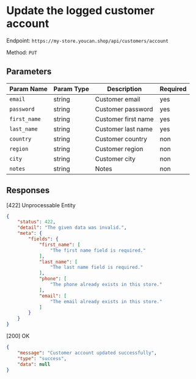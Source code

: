 # Update the logged customer account

Endpoint: `https://my-store.youcan.shop/api/customers/account`

Method: `PUT`

## Parameters

| Param Name | Param Type | Description | Required |
| --- | --- | --- | --- |
| `email` | string | Customer email | yes |
| `password` | string | Customer password | yes |
| `first_name` | string | Customer first name | yes |
| `last_name` | string | Customer last name | yes |
| `country` | string | Customer country | non |
| `region` | string | Customer region | non |
| `city` | string | Customer city | non |
| `notes` | string | Notes | non |

## Responses

[422] Unprocessable Entity

```json
{
    "status": 422,
    "detail": "The given data was invalid.",
    "meta": {
        "fields": {
            "first_name": [
                "The first name field is required."
            ],
            "last_name": [
                "The last name field is required."
            ],
            "phone": [
                "The phone already exists in this store."
            ],
            "email": [
                "The email already exists in this store."
            ]
        }
    }
}
```

[200] OK

```json
{
    "message": "Customer account updated successfully",
    "type": "success",
    "data": null
}
```


